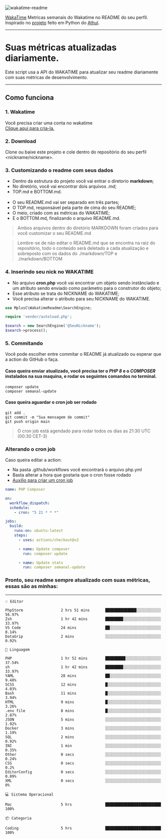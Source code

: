 ![wakatime-readme](https://socialify.git.ci/bymatheus/wakatime-readme/image?description=1&descriptionEditable=M%C3%A9tricas%20semanais%20do%20Wakatime%20no%20seu%20README%20de%20perfil.&font=KoHo&forks=1&language=1&owner=1&pattern=Signal&stargazers=1&theme=Dark)

[WakaTime](https://wakatime.com) Metricas semanais do Wakatime no README do seu perfil. <br>
Inspirado no [projeto](https://github.com/athul/waka-readme) feito em Python do [Athul](https://github.com/athul).
___

# Suas métricas atualizadas diariamente.
Este script usa a API do WAKATIME para atualizar seu readme diariamente com suas métricas de desenvolvimento.

___

## Como funciona

### 1. Wakatime
Você precisa criar uma conta no wakatime <br>
[Clique aqui para cria-la.](https://wakatime.com) 

### 2. Download
Clone ou baixe este projeto e cole dentro do repositório do seu perfil <nickname/nickname>.

### 3. Customizando o readme com seus dados
- Dentro da estrutura do projeto você vai entrar o diretorio **markdown**;  
- No diretório, você vai encontrar dois arquivos *.md*;
- TOP.md e BOTTOM.md.
<br><br>
- O seu README.md vai ser separado em três partes; 
- O TOP.md, responsável pela parte de cima do seu README;
- O meio, criado com as métricas do WAKATIME;
- E o BOTTOM.md, finalizando o arquivo README.md.<br>

> Ambos arquivos dentro do diretório MARKDOWN foram criados para você customizar o seu README.md

> Lembre-se de não editar o README.md que se encontra na raiz do repositório, todo o conteúdo será deletado a cada atualização e sobreposto com os dados do ./markdown/TOP e ./markdown/BOTTOM

### 4. Inserindo seu nick no WAKATIME
- No arquivo **cron.php** você vai encontrar um objeto sendo instânciado e um atributo sendo enviado como parâmetro para o construtor do objeto;
- Esse atributo se trata do NICKNAME do WAKATIME;
- Você precisa alterar o atributo para seu NICKNAME do WAKATIME.

```php
use MplusC\WakatimeReadme\SearchEngine;

require 'vendor/autoload.php';

$search = new SearchEngine('@SeuNickname');
$search->process();
```

### 5. Commitando
Você pode escolher entre commitar o README já atualizado ou esperar que a action do GitHub o faça. <br>

#### Caso queira enviar atualizado, você precisa ter o *PHP 8* e o *COMPOSER* instalados na sua maquina, e rodar os seguintes comandos no terminal.
```composer
composer update
composer semanal-update 
```

#### Caso queira aguardar o cron job ser rodado 
```git 
git add .
git commit -m "Sua mensagem de commit"
git push origin main
```

>O cron job está agendado para rodar todos os dias as 21:30 UTC (00:30 CET-3) 

### Alterando o cron job
Caso queira editar a action:

- Na pasta .github/workflows você encontrará o arquivo php.yml
- Basta alterar a hora que gostaria que o cron fosse rodado
- [Auxilio para criar um cron job](https://crontab.guru)

```yml
name: PHP Composer

on:
  workflow_dispatch:
  schedule:
    - cron: "5 21 * * *"

jobs:
  build:
    runs-on: ubuntu-latest
    steps:
      - uses: actions/checkout@v2

      - name: Update composer
        run: composer update

      - name: Update stats
        run: composer semanal-update
```

### Pronto, seu readme sempre atualizado com suas métricas, essas são as minhas:

___
```text
💡 Editor

PhpStorm                 2 hrs 51 mins       ██████████████░░░░░░░░░░░     56.97%
Zsh                      1 hr 42 mins        ████████░░░░░░░░░░░░░░░░░     33.97%
VS Code                  24 mins             ██░░░░░░░░░░░░░░░░░░░░░░░      8.14%
DataGrip                 2 mins              ░░░░░░░░░░░░░░░░░░░░░░░░░      0.92%
```
```text
💬 Linguagem

PHP                      1 hr 52 mins        █████████░░░░░░░░░░░░░░░░     37.54%
sh                       1 hr 42 mins        ████████░░░░░░░░░░░░░░░░░     33.97%
YAML                     28 mins             ██░░░░░░░░░░░░░░░░░░░░░░░      9.48%
SCSS                     12 mins             █░░░░░░░░░░░░░░░░░░░░░░░░      4.03%
Bash                     11 mins             █░░░░░░░░░░░░░░░░░░░░░░░░      3.94%
HTML                     9 mins              █░░░░░░░░░░░░░░░░░░░░░░░░      3.26%
.env file                8 mins              █░░░░░░░░░░░░░░░░░░░░░░░░      2.87%
JSON                     5 mins              ░░░░░░░░░░░░░░░░░░░░░░░░░      1.92%
Docker                   3 mins              ░░░░░░░░░░░░░░░░░░░░░░░░░      1.19%
SQL                      2 mins              ░░░░░░░░░░░░░░░░░░░░░░░░░      0.92%
INI                      1 min               ░░░░░░░░░░░░░░░░░░░░░░░░░      0.35%
Other                    0 secs              ░░░░░░░░░░░░░░░░░░░░░░░░░      0.24%
CSS                      0 secs              ░░░░░░░░░░░░░░░░░░░░░░░░░       0.2%
EditorConfig             0 secs              ░░░░░░░░░░░░░░░░░░░░░░░░░      0.09%
XML                      0 secs              ░░░░░░░░░░░░░░░░░░░░░░░░░         0%
```
```text
💻 Sistema Operacional

Mac                      5 hrs               █████████████████████████       100%
```
```text
📦 Categoria

Coding                   5 hrs               █████████████████████████       100%
```
